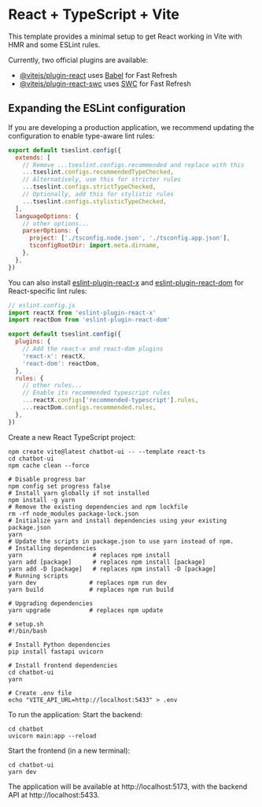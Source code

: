 # React + TypeScript + Vite

This template provides a minimal setup to get React working in Vite with HMR and some ESLint rules.

Currently, two official plugins are available:

- [@vitejs/plugin-react](https://github.com/vitejs/vite-plugin-react/blob/main/packages/plugin-react/README.md) uses [Babel](https://babeljs.io/) for Fast Refresh
- [@vitejs/plugin-react-swc](https://github.com/vitejs/vite-plugin-react-swc) uses [SWC](https://swc.rs/) for Fast Refresh

## Expanding the ESLint configuration

If you are developing a production application, we recommend updating the configuration to enable type-aware lint rules:

```js
export default tseslint.config({
  extends: [
    // Remove ...tseslint.configs.recommended and replace with this
    ...tseslint.configs.recommendedTypeChecked,
    // Alternatively, use this for stricter rules
    ...tseslint.configs.strictTypeChecked,
    // Optionally, add this for stylistic rules
    ...tseslint.configs.stylisticTypeChecked,
  ],
  languageOptions: {
    // other options...
    parserOptions: {
      project: ['./tsconfig.node.json', './tsconfig.app.json'],
      tsconfigRootDir: import.meta.dirname,
    },
  },
})
```

You can also install [eslint-plugin-react-x](https://github.com/Rel1cx/eslint-react/tree/main/packages/plugins/eslint-plugin-react-x) and [eslint-plugin-react-dom](https://github.com/Rel1cx/eslint-react/tree/main/packages/plugins/eslint-plugin-react-dom) for React-specific lint rules:

```js
// eslint.config.js
import reactX from 'eslint-plugin-react-x'
import reactDom from 'eslint-plugin-react-dom'

export default tseslint.config({
  plugins: {
    // Add the react-x and react-dom plugins
    'react-x': reactX,
    'react-dom': reactDom,
  },
  rules: {
    // other rules...
    // Enable its recommended typescript rules
    ...reactX.configs['recommended-typescript'].rules,
    ...reactDom.configs.recommended.rules,
  },
})
```


Create a new React TypeScript project:
```shell
npm create vite@latest chatbot-ui -- --template react-ts
cd chatbot-ui
npm cache clean --force

# Disable progress bar
npm config set progress false
# Install yarn globally if not installed
npm install -g yarn
# Remove the existing dependencies and npm lockfile
rm -rf node_modules package-lock.json
# Initialize yarn and install dependencies using your existing package.json
yarn
# Update the scripts in package.json to use yarn instead of npm.
# Installing dependencies
yarn                    # replaces npm install
yarn add [package]      # replaces npm install [package]
yarn add -D [package]   # replaces npm install -D [package]
# Running scripts
yarn dev               # replaces npm run dev
yarn build             # replaces npm run build

# Upgrading dependencies
yarn upgrade           # replaces npm update
```

```shell
# setup.sh
#!/bin/bash

# Install Python dependencies
pip install fastapi uvicorn

# Install frontend dependencies
cd chatbot-ui
yarn

# Create .env file
echo "VITE_API_URL=http://localhost:5433" > .env
```

To run the application:
Start the backend:
```
cd chatbot
uvicorn main:app --reload
```

Start the frontend (in a new terminal):
```
cd chatbot-ui
yarn dev
```

The application will be available at http://localhost:5173, with the backend API at http://localhost:5433.
